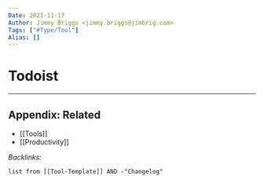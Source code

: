 ```yaml
---
Date: 2021-11-17
Author: Jimmy Briggs <jimmy.briggs@jimbrig.com>
Tags: ["#Type/Tool"]
Alias: []
---
```


# Todoist

***

## Appendix: Related

- [[Tools]]
- [[Productivity]]

*Backlinks:*

```dataview
list from [[Tool-Template]] AND -"Changelog"
```